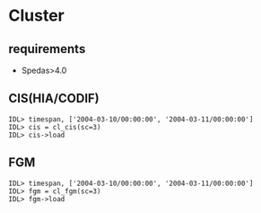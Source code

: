 # Cluster


## requirements
* Spedas>4.0

## CIS(HIA/CODIF)
```
IDL> timespan, ['2004-03-10/00:00:00', '2004-03-11/00:00:00']
IDL> cis = cl_cis(sc=3)
IDL> cis->load
```

## FGM
```
IDL> timespan, ['2004-03-10/00:00:00', '2004-03-11/00:00:00']
IDL> fgm = cl_fgm(sc=3)
IDL> fgm->load
```


